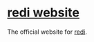 # [redi website](https://redi.wendell.fun)

The official website for [redi](https://github.com/wendellhu95/redi).
